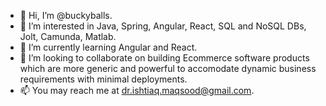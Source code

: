- 👋 Hi, I’m @buckyballs.
- 👀 I’m interested in Java, Spring, Angular, React, SQL and NoSQL DBs, Jolt, Camunda, Matlab.
- 🌱 I’m currently learning Angular and React.
- 💞️ I’m looking to collaborate on building Ecommerce software products which are more generic and powerful to accomodate dynamic business requirements with minimal deployments.
- 📫 You may reach me at dr.ishtiaq.maqsood@gmail.com.

<!---
buckyballs/buckyballs is a ✨ special ✨ repository because its `README.md` (this file) appears on your GitHub profile.
You can click the Preview link to take a look at your changes.
--->
